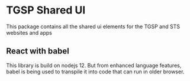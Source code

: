 # TGSP Shared UI

This package contains all the shared ui elements for the TGSP and STS websites and apps

## React with babel

This library is build on nodejs 12. But from enhanced language features, babel is being used to transpile it into code that can run in older browser.